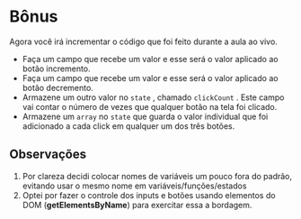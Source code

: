 # Bônus
Agora você irá incrementar o código que foi feito durante a aula ao vivo.
* Faça um campo que recebe um valor e esse será o valor aplicado ao botão incremento.
* Faça um campo que recebe um valor e esse será o valor aplicado ao botão decremento.
* Armazene um outro valor no ```state``` , chamado ```clickCount``` . Este campo vai contar o número de vezes que qualquer botão na tela foi clicado.
* Armazene um ```array``` no ```state``` que guarda o valor individual que foi adicionado a cada click em qualquer um dos três botões.

## Observações
1. Por clareza decidi colocar nomes de variáveis um pouco fora do padrão, evitando usar o mesmo nome em variáveis/funções/estados
2. Optei por fazer o controle dos inputs e botões usando elementos do DOM (<strong>getElementsByName</strong>) para exercitar essa a bordagem.